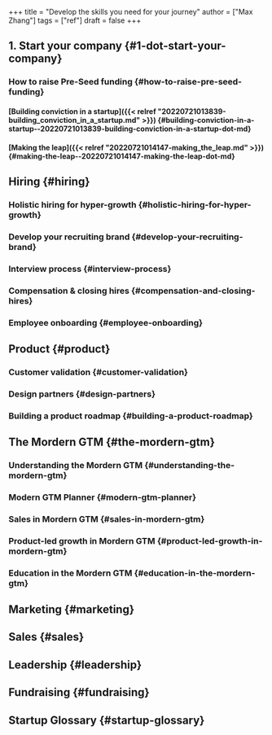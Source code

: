 +++
title = "Develop the skills you need for your journey"
author = ["Max Zhang"]
tags = ["ref"]
draft = false
+++

## 1. Start your company {#1-dot-start-your-company}


### How to raise Pre-Seed funding {#how-to-raise-pre-seed-funding}


#### [Building conviction in a startup]({{< relref "20220721013839-building_conviction_in_a_startup.md" >}}) {#building-conviction-in-a-startup--20220721013839-building-conviction-in-a-startup-dot-md}


#### [Making the leap]({{< relref "20220721014147-making_the_leap.md" >}}) {#making-the-leap--20220721014147-making-the-leap-dot-md}


## Hiring {#hiring}


### Holistic hiring for hyper-growth {#holistic-hiring-for-hyper-growth}


### Develop your recruiting brand {#develop-your-recruiting-brand}


### Interview process {#interview-process}


### Compensation &amp; closing hires {#compensation-and-closing-hires}


### Employee onboarding {#employee-onboarding}


## Product {#product}


### Customer validation {#customer-validation}


### Design partners {#design-partners}


### Building a product roadmap {#building-a-product-roadmap}


## The Mordern GTM {#the-mordern-gtm}


### Understanding the Mordern GTM {#understanding-the-mordern-gtm}


### Modern GTM Planner {#modern-gtm-planner}


### Sales in Mordern GTM {#sales-in-mordern-gtm}


### Product-led growth in Mordern GTM {#product-led-growth-in-mordern-gtm}


### Education in the Mordern GTM {#education-in-the-mordern-gtm}


## Marketing {#marketing}


## Sales {#sales}


## Leadership {#leadership}


## Fundraising {#fundraising}


## Startup Glossary {#startup-glossary}
